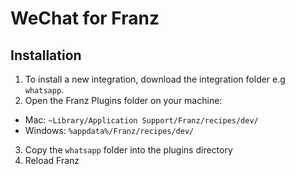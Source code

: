 # WeChat for Franz


## Installation
1. To install a new integration, download the integration folder e.g `whatsapp`.
2. Open the Franz Plugins folder on your machine:
  * Mac: `~Library/Application Support/Franz/recipes/dev/`
  * Windows: `%appdata%/Franz/recipes/dev/`
3. Copy the `whatsapp` folder into the plugins directory
4. Reload Franz